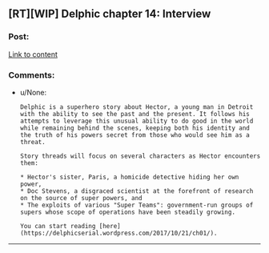 ## [RT][WIP] Delphic chapter 14: Interview

### Post:

[Link to content](https://delphicserial.wordpress.com/2018/02/19/chapter-14/)

### Comments:

- u/None:
  ```
  Delphic is a superhero story about Hector, a young man in Detroit with the ability to see the past and the present. It follows his attempts to leverage this unusual ability to do good in the world while remaining behind the scenes, keeping both his identity and the truth of his powers secret from those who would see him as a threat.

  Story threads will focus on several characters as Hector encounters them:

  * Hector's sister, Paris, a homicide detective hiding her own power,
  * Doc Stevens, a disgraced scientist at the forefront of research on the source of super powers, and
  * The exploits of various "Super Teams": government-run groups of supers whose scope of operations have been steadily growing.

  You can start reading [here](https://delphicserial.wordpress.com/2017/10/21/ch01/).
  ```

---

